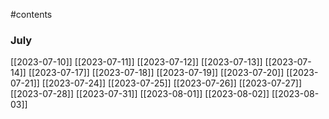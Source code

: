 #contents 
### July
[[2023-07-10]]
[[2023-07-11]]
[[2023-07-12]]
[[2023-07-13]]
[[2023-07-14]]
[[2023-07-17]]
[[2023-07-18]]
[[2023-07-19]]
[[2023-07-20]]
[[2023-07-21]]
[[2023-07-24]]
[[2023-07-25]]
[[2023-07-26]]
[[2023-07-27]]
[[2023-07-28]]
[[2023-07-31]]
[[2023-08-01]]
[[2023-08-02]]
[[2023-08-03]]
